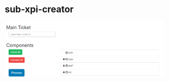 # sub-xpi-creator
![demo](https://github.com/TheaJiang/sub-xpi-creator/blob/master/src/main/resources/static/demo.png)
